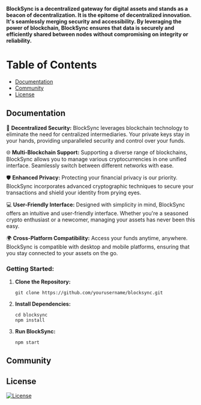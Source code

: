 **BlockSync is a decentralized gateway for digital assets and stands as a beacon of decentralization. It is the epitome of decentralized innovation. It's seamlessly merging security and accessibility. By leveraging the power of blockchain, BlockSync ensures that data is securely and efficiently shared between nodes without compromising on integrity or reliability.**


# Table of Contents
- [Documentation](#documentation)
- [Community](#community)
- [License](#license)


## Documentation

🔐 **Decentralized Security:**
BlockSync leverages blockchain technology to eliminate the need for centralized intermediaries. Your private keys stay in your hands, providing unparalleled security and control over your funds.

🌐 **Multi-Blockchain Support:**
Supporting a diverse range of blockchains, BlockSync allows you to manage various cryptocurrencies in one unified interface. Seamlessly switch between different networks with ease.

🛡️ **Enhanced Privacy:**
Protecting your financial privacy is our priority. BlockSync incorporates advanced cryptographic techniques to secure your transactions and shield your identity from prying eyes.

💻 **User-Friendly Interface:**
Designed with simplicity in mind, BlockSync offers an intuitive and user-friendly interface. Whether you're a seasoned crypto enthusiast or a newcomer, managing your assets has never been this easy.

🌍 **Cross-Platform Compatibility:**
Access your funds anytime, anywhere. BlockSync is compatible with desktop and mobile platforms, ensuring that you stay connected to your assets on the go.

### Getting Started:

1. **Clone the Repository:**
   ```
   git clone https://github.com/yourusername/blocksync.git
   ```

2. **Install Dependencies:**
   ```
   cd blocksync
   npm install
   ```

3. **Run BlockSync:**
   ```
   npm start
   ```

## Community

## License
[![License](https://img.shields.io/badge/license-Apache2.0-blue.svg)](LICENSE)
